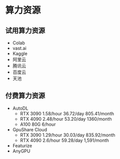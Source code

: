 # 算力资源

## 试用算力资源
- Colab
- vast.ai
- Kaggle
- 阿里云
- 腾讯云
- 百度云
- 天池

## 付费算力资源
- AutoDL
  - RTX 3090 1.58/hour 36.72/day 805.41/month
  - RTX 4090 2.48/hour 53.20/day 1360/month
  - A100 80G 6/hour
- GpuShare Cloud
  - RTX 3090 1.29/hour 30.03/day 835.92/month
  - RTX 4090 2.6/hour 59.28/day 1,591/month
- Featurize
- AnyGPU

